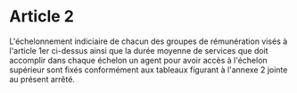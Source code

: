 # Article 2

L'échelonnement indiciaire de chacun des groupes de rémunération visés à l'article 1er ci-dessus ainsi que la durée moyenne de services que doit accomplir dans chaque échelon un agent pour avoir accès à l'échelon supérieur sont fixés conformément aux tableaux figurant à l'annexe 2 jointe au présent arrêté.
